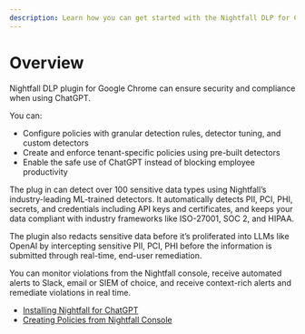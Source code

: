 ```yaml
---
description: Learn how you can get started with the Nightfall DLP for ChatGPT.
---
```


# Overview

Nightfall DLP plugin for Google Chrome can ensure security and compliance when using ChatGPT.

You can:

* Configure policies with granular detection rules, detector tuning, and custom detectors
* Create and enforce tenant-specific policies using pre-built detectors
* Enable the safe use of ChatGPT instead of blocking employee productivity&#x20;

The plug in can detect over 100 sensitive data types using Nightfall’s industry-leading ML-trained detectors. It automatically detects PII, PCI, PHI, secrets, and credentials including API keys and certificates, and keeps your data compliant with industry frameworks like ISO-27001, SOC 2, and HIPAA.

The plugin also redacts sensitive data before it’s proliferated into LLMs like OpenAI by intercepting sensitive PII, PCI, PHI before the information is submitted through real-time, end-user remediation.

You can monitor violations from the Nightfall console, receive automated alerts to Slack, email or SIEM of choice, and receive context-rich alerts and remediate violations in real time.

* [Installing Nightfall for ChatGPT](installation/individual_devices.md)
* [Creating Policies from Nightfall Console](policies/)
